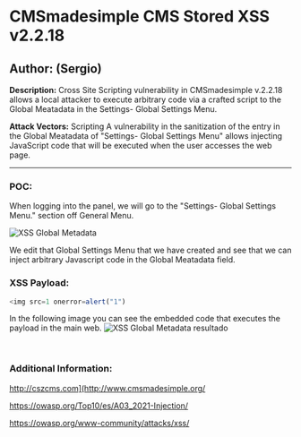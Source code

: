 # CMSmadesimple CMS Stored XSS v2.2.18

## Author: (Sergio)

**Description:** Cross Site Scripting vulnerability in CMSmadesimple v.2.2.18 allows a local attacker to execute arbitrary code via a crafted script to the Global Meatadata in the Settings- Global Settings Menu.

**Attack Vectors:** Scripting A vulnerability in the sanitization of the entry in the Global Meatadata of "Settings- Global Settings Menu" allows injecting JavaScript code that will be executed when the user accesses the web page.

---

### POC:


When logging into the panel, we will go to the "Settings- Global Settings Menu." section off General Menu.

![XSS Global Metadata](https://github.com/sromanhu/CMSmadesimple-Stored-XSS---Global-Settings/assets/87250597/243e7d1f-2bca-4acc-994a-63f926403700)



We edit that Global Settings Menu that we have created and see that we can inject arbitrary Javascript code in the Global Meatadata field.


### XSS Payload:

```js
<img src=1 onerror=alert("1")
```


In the following image you can see the embedded code that executes the payload in the main web.
![XSS Global Metadata resultado](https://github.com/sromanhu/CMSmadesimple-Stored-XSS---Global-Settings/assets/87250597/ca7fd137-6975-4826-b1be-8dce3970ebee)



</br>

### Additional Information:
http://cszcms.com](http://www.cmsmadesimple.org/

https://owasp.org/Top10/es/A03_2021-Injection/

https://owasp.org/www-community/attacks/xss/
